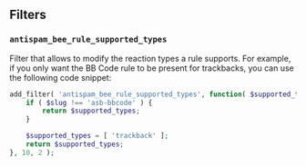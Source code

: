 ## Filters

### `antispam_bee_rule_supported_types`

Filter that allows to modify the reaction types a rule supports. For example, if you only want the BB Code rule to be present for trackbacks, you can use the following code snippet:

```php
add_filter( 'antispam_bee_rule_supported_types', function( $supported_types, $slug ) {
	if ( $slug !== 'asb-bbcode' ) {
		return $supported_types;
	}

	$supported_types = [ 'trackback' ];
	return $supported_types;
}, 10, 2 );
```

